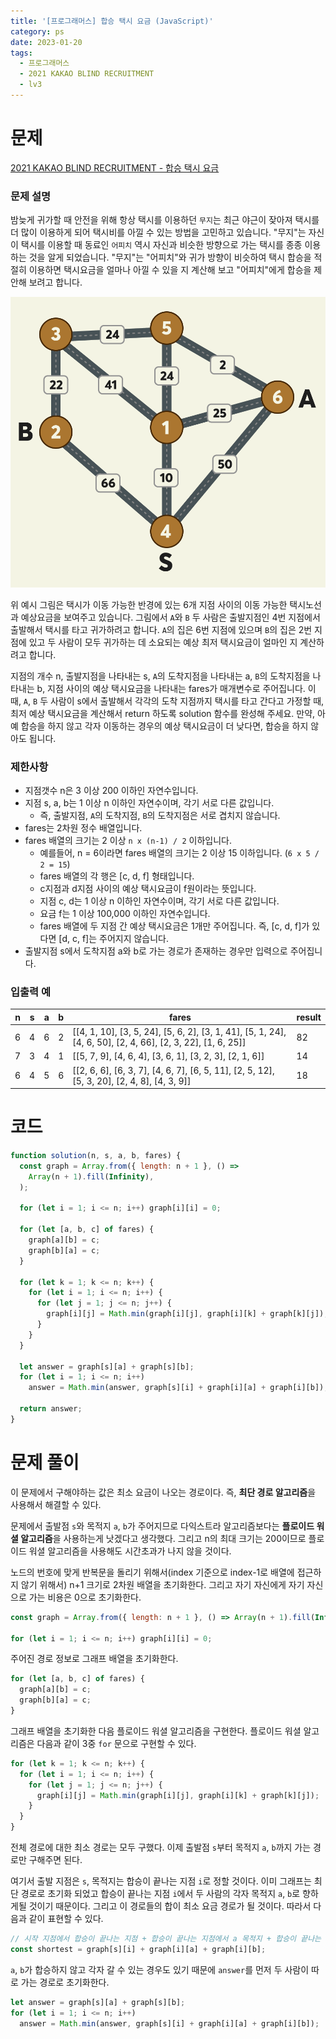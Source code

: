 ```yaml
---
title: '[프로그래머스] 합승 택시 요금 (JavaScript)'
category: ps
date: 2023-01-20
tags:
  - 프로그래머스
  - 2021 KAKAO BLIND RECRUITMENT
  - lv3
---
```


# 문제

[2021 KAKAO BLIND RECRUITMENT - 합승 택시 요금](https://school.programmers.co.kr/learn/courses/30/lessons/72413)

### 문제 설명

밤늦게 귀가할 때 안전을 위해 항상 택시를 이용하던 `무지`는 최근 야근이 잦아져 택시를 더 많이 이용하게 되어 택시비를 아낄 수 있는 방법을 고민하고 있습니다. "무지"는 자신이 택시를 이용할 때 동료인 `어피치` 역시 자신과 비슷한 방향으로 가는 택시를 종종 이용하는 것을 알게 되었습니다. "무지"는 "어피치"와 귀가 방향이 비슷하여 택시 합승을 적절히 이용하면 택시요금을 얼마나 아낄 수 있을 지 계산해 보고 "어피치"에게 합승을 제안해 보려고 합니다.

![2021_kakao_taxi](./image/2021_kakao_taxi_01.png)

위 예시 그림은 택시가 이동 가능한 반경에 있는 6개 지점 사이의 이동 가능한 택시노선과 예상요금을 보여주고 있습니다.
그림에서 `A`와 `B` 두 사람은 출발지점인 4번 지점에서 출발해서 택시를 타고 귀가하려고 합니다. `A`의 집은 6번 지점에 있으며 `B`의 집은 2번 지점에 있고 두 사람이 모두 귀가하는 데 소요되는 예상 최저 택시요금이 얼마인 지 계산하려고 합니다.

지점의 개수 n, 출발지점을 나타내는 s, `A`의 도착지점을 나타내는 a, `B`의 도착지점을 나타내는 b, 지점 사이의 예상 택시요금을 나타내는 fares가 매개변수로 주어집니다. 이때, `A`, `B` 두 사람이 s에서 출발해서 각각의 도착 지점까지 택시를 타고 간다고 가정할 때, 최저 예상 택시요금을 계산해서 return 하도록 solution 함수를 완성해 주세요.
만약, 아예 합승을 하지 않고 각자 이동하는 경우의 예상 택시요금이 더 낮다면, 합승을 하지 않아도 됩니다.

### 제한사항

- 지점갯수 n은 3 이상 200 이하인 자연수입니다.
- 지점 s, a, b는 1 이상 n 이하인 자연수이며, 각기 서로 다른 값입니다.
  - 즉, 출발지점, `A`의 도착지점, `B`의 도착지점은 서로 겹치지 않습니다.
- fares는 2차원 정수 배열입니다.
- fares 배열의 크기는 2 이상 `n x (n-1) / 2` 이하입니다.
  - 예를들어, n = 6이라면 fares 배열의 크기는 2 이상 15 이하입니다. (`6 x 5 / 2 = 15`)
  - fares 배열의 각 행은 [c, d, f] 형태입니다.
  - c지점과 d지점 사이의 예상 택시요금이 f원이라는 뜻입니다.
  - 지점 c, d는 1 이상 n 이하인 자연수이며, 각기 서로 다른 값입니다.
  - 요금 f는 1 이상 100,000 이하인 자연수입니다.
  - fares 배열에 두 지점 간 예상 택시요금은 1개만 주어집니다. 즉, [c, d, f]가 있다면 [d, c, f]는 주어지지 않습니다.
- 출발지점 s에서 도착지점 a와 b로 가는 경로가 존재하는 경우만 입력으로 주어집니다.

### 입출력 예

| n   | s   | a   | b   | fares                                                                                                       | result |
| --- | --- | --- | --- | ----------------------------------------------------------------------------------------------------------- | ------ |
| 6   | 4   | 6   | 2   | [[4, 1, 10], [3, 5, 24], [5, 6, 2], [3, 1, 41], [5, 1, 24], [4, 6, 50], [2, 4, 66], [2, 3, 22], [1, 6, 25]] | 82     |
| 7   | 3   | 4   | 1   | [[5, 7, 9], [4, 6, 4], [3, 6, 1], [3, 2, 3], [2, 1, 6]]                                                     | 14     |
| 6   | 4   | 5   | 6   | [[2, 6, 6], [6, 3, 7], [4, 6, 7], [6, 5, 11], [2, 5, 12], [5, 3, 20], [2, 4, 8], [4, 3, 9]]                 | 18     |

# 코드

```js
function solution(n, s, a, b, fares) {
  const graph = Array.from({ length: n + 1 }, () =>
    Array(n + 1).fill(Infinity),
  );

  for (let i = 1; i <= n; i++) graph[i][i] = 0;

  for (let [a, b, c] of fares) {
    graph[a][b] = c;
    graph[b][a] = c;
  }

  for (let k = 1; k <= n; k++) {
    for (let i = 1; i <= n; i++) {
      for (let j = 1; j <= n; j++) {
        graph[i][j] = Math.min(graph[i][j], graph[i][k] + graph[k][j]);
      }
    }
  }

  let answer = graph[s][a] + graph[s][b];
  for (let i = 1; i <= n; i++)
    answer = Math.min(answer, graph[s][i] + graph[i][a] + graph[i][b]);

  return answer;
}
```

# 문제 풀이

이 문제에서 구해야하는 값은 최소 요금이 나오는 경로이다. 즉, **최단 경로 알고리즘**을 사용해서 해결할 수 있다.

문제에서 출발점 `s`와 목적지 `a`, `b`가 주어지므로 다익스트라 알고리즘보다는 **플로이드 워셜 알고리즘**을 사용하는게 낫겠다고 생각했다. 그리고 n의 최대 크기는 200이므로 플로이드 워셜 알고리즘을 사용해도 시간초과가 나지 않을 것이다.

노드의 번호에 맞게 반복문을 돌리기 위해서(index 기준으로 index-1로 배열에 접근하지 않기 위해서) n+1 크기로 2차원 배열을 초기화한다. 그리고 자기 자신에게 자기 자신으로 가는 비용은 0으로 초기화한다.

```js
const graph = Array.from({ length: n + 1 }, () => Array(n + 1).fill(Infinity));

for (let i = 1; i <= n; i++) graph[i][i] = 0;
```

주어진 경로 정보로 그래프 배열을 초기화한다.

```js
for (let [a, b, c] of fares) {
  graph[a][b] = c;
  graph[b][a] = c;
}
```

그래프 배열을 초기화한 다음 플로이드 워셜 알고리즘을 구현한다. 플로이드 워셜 알고리즘은 다음과 같이 3중 `for` 문으로 구현할 수 있다.

```js
for (let k = 1; k <= n; k++) {
  for (let i = 1; i <= n; i++) {
    for (let j = 1; j <= n; j++) {
      graph[i][j] = Math.min(graph[i][j], graph[i][k] + graph[k][j]);
    }
  }
}
```

전체 경로에 대한 최소 경로는 모두 구했다. 이제 출발점 `s`부터 목적지 `a`, `b`까지 가는 경로만 구해주면 된다.

여기서 출발 지점은 `s`, 목적지는 합승이 끝나는 지점 `i`로 정할 것이다. 이미 그래프는 최단 경로로 초기화 되었고 합승이 끝나는 지점 `i`에서 두 사람의 각자 목적지 `a`, `b`로 향하게될 것이기 때문이다. 그리고 이 경로들의 합이 최소 요금 경로가 될 것이다. 따라서 다음과 같이 표현할 수 있다.

```js
// 시작 지점에서 합승이 끝나는 지점 + 합승이 끝나는 지점에서 a 목적지 + 합승이 끝나는 지점에서 b 목적지
const shortest = graph[s][i] + graph[i][a] + graph[i][b];
```

`a`, `b`가 합승하지 않고 각자 갈 수 있는 경우도 있기 때문에 `answer`를 먼저 두 사람이 따로 가는 경로로 초기화한다.

```js
let answer = graph[s][a] + graph[s][b];
for (let i = 1; i <= n; i++)
  answer = Math.min(answer, graph[s][i] + graph[i][a] + graph[i][b]);
```
